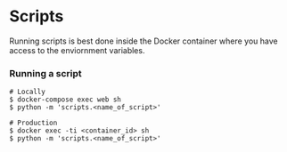# Scripts

Running scripts is best done inside the Docker container where you have access to the enviornment variables.

### Running a script
```shell script
# Locally
$ docker-compose exec web sh
$ python -m 'scripts.<name_of_script>'

# Production
$ docker exec -ti <container_id> sh
$ python -m 'scripts.<name_of_script>'
```
